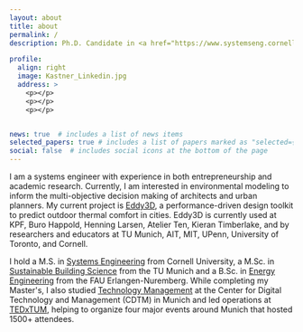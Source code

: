 ```yaml
---
layout: about
title: about
permalink: /
description: Ph.D. Candidate in <a href="https://www.systemseng.cornell.edu/se/programs/systems-phd">Systems Science and Engineering</a> - Cornell University

profile:
  align: right
  image: Kastner_Linkedin.jpg
  address: >
    <p></p>
    <p></p>
    <p></p>


news: true  # includes a list of news items
selected_papers: true # includes a list of papers marked as "selected={true}"
social: false  # includes social icons at the bottom of the page
---
```


I am a systems engineer with experience in both entrepreneurship and academic research. Currently, I am interested in environmental modeling to inform the multi-objective decision making of architects and urban planners. My current project is [Eddy3D](https://www.eddy3d.com), a performance-driven design toolkit to predict outdoor thermal comfort in cities.
Eddy3D is currently used at KPF, Buro Happold, Henning Larsen, Atelier Ten, Kieran Timberlake, and by researchers and educators at TU Munich, AIT, MIT, UPenn, University of Toronto, and Cornell.

I hold a M.S. in [Systems Engineering](https://www.systemseng.cornell.edu/se/programs/systems-ms-degree) from Cornell University, a M.Sc. in [Sustainable Building
Science](https://www.bgu.tum.de/en/enpb/home/) from the TU Munich and a B.Sc. in [Energy Engineering](https://www.et.studium.fau.de/studieninteressierte/bachelorstudium/) from the FAU Erlangen-Nuremberg. While completing my Master's, I also studied [Technology Management](https://www.cdtm.de) at the Center for Digital
Technology and Management (CDTM) in Munich and led operations at [TEDxTUM](https://www.tedxtum.com/), helping to organize four major events around Munich that hosted 1500+ attendees.
